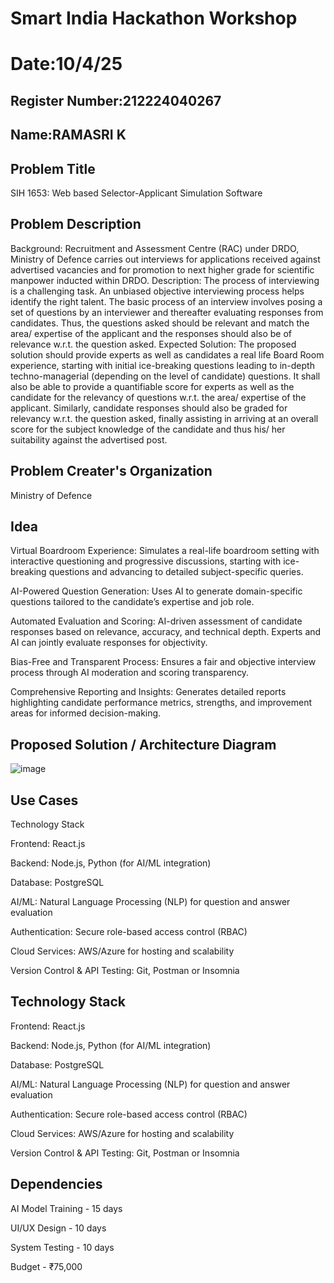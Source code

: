 # Smart India Hackathon Workshop
# Date:10/4/25
## Register Number:212224040267
## Name:RAMASRI K
## Problem Title
SIH 1653: Web based Selector-Applicant Simulation Software
## Problem Description
Background: Recruitment and Assessment Centre (RAC) under DRDO, Ministry of Defence carries out interviews for applications received against advertised vacancies and for promotion to next higher grade for scientific manpower inducted within DRDO. Description: The process of interviewing is a challenging task. An unbiased objective interviewing process helps identify the right talent. The basic process of an interview involves posing a set of questions by an interviewer and thereafter evaluating responses from candidates. Thus, the questions asked should be relevant and match the area/ expertise of the applicant and the responses should also be of relevance w.r.t. the question asked. Expected Solution: The proposed solution should provide experts as well as candidates a real life Board Room experience, starting with initial ice-breaking questions leading to in-depth techno-managerial (depending on the level of candidate) questions. It shall also be able to provide a quantifiable score for experts as well as the candidate for the relevancy of questions w.r.t. the area/ expertise of the applicant. Similarly, candidate responses should also be graded for relevancy w.r.t. the question asked, finally assisting in arriving at an overall score for the subject knowledge of the candidate and thus his/ her suitability against the advertised post.

## Problem Creater's Organization
Ministry of Defence

## Idea
Virtual Boardroom Experience: Simulates a real-life boardroom setting with interactive questioning and progressive discussions, starting with ice-breaking questions and advancing to detailed subject-specific queries.

AI-Powered Question Generation: Uses AI to generate domain-specific questions tailored to the candidate’s expertise and job role.

Automated Evaluation and Scoring: AI-driven assessment of candidate responses based on relevance, accuracy, and technical depth. Experts and AI can jointly evaluate responses for objectivity.

Bias-Free and Transparent Process: Ensures a fair and objective interview process through AI moderation and scoring transparency.

Comprehensive Reporting and Insights: Generates detailed reports highlighting candidate performance metrics, strengths, and improvement areas for informed decision-making.


## Proposed Solution / Architecture Diagram


![image](https://github.com/user-attachments/assets/6fe028f2-a48b-4d9a-bdf6-76d863973c17)



## Use Cases
Technology Stack

Frontend: React.js

Backend: Node.js, Python (for AI/ML integration)

Database: PostgreSQL

AI/ML: Natural Language Processing (NLP) for question and answer evaluation

Authentication: Secure role-based access control (RBAC)

Cloud Services: AWS/Azure for hosting and scalability

Version Control & API Testing: Git, Postman or Insomnia


## Technology Stack

Frontend: React.js

Backend: Node.js, Python (for AI/ML integration)

Database: PostgreSQL

AI/ML: Natural Language Processing (NLP) for question and answer evaluation

Authentication: Secure role-based access control (RBAC)

Cloud Services: AWS/Azure for hosting and scalability

Version Control & API Testing: Git, Postman or Insomnia


## Dependencies
AI Model Training - 15 days

UI/UX Design - 10 days

System Testing - 10 days

Budget - ₹75,000


